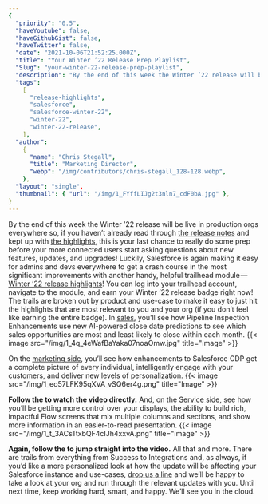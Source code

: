 ```yaml
---
{
  "priority": "0.5",
  "haveYoutube": false,
  "haveGithubGist": false,
  "haveTwitter": false,
  "date": "2021-10-06T21:52:25.000Z",
  "title": "Your Winter ’22 Release Prep Playlist",
  "Slug": "your-winter-22-release-prep-playlist",
  "description": "By the end of this week the Winter ’22 release will be live in production orgs everywhere so, if you haven’t already read through the release notes and kept up with the highlights, this is your last chance to really do some prep before your more connected users start asking questions about new features, updates, and upgrades!",
  "tags":
    [
      "release-highlights",
      "salesforce",
      "salesforce-winter-22",
      "winter-22",
      "winter-22-release",
    ],
  "author":
    {
      "name": "Chris Stegall",
      "title": "Marketing Director",
      "webp": "/img/contributors/chris-stegall_128-128.webp",
    },
  "layout": "single",
  "thumbnail": { "url": "/img/1_FYffLIJg2t3nln7_cdF0bA.jpg" },
}
---
```


By the end of this week the Winter ’22 release will be live in production orgs everywhere so, if you haven’t already read through [the release notes](https://help.salesforce.com/s/articleView?id=release-notes.salesforce_release_notes.htm&type=5&release=234) and kept up with [the highlights](https://medium.com/creme-de-la-crm/tagged/winter-22-release), this is your last chance to really do some prep before your more connected users start asking questions about new features, updates, and upgrades!
Luckily, Salesforce is again making it easy for admins and devs everywhere to get a crash course in the most significant improvements with another handy, helpful trailhead module — [Winter ’22 release highlights](https://trailhead.salesforce.com/en/content/learn/modules/winter-22-release-highlights)!
You can log into your trailhead account, navigate to the module, and earn your Winter ’22 release badge right now!
The trails are broken out by product and use-case to make it easy to just hit the highlights that are most relevant to you and your org (if you don’t feel like earning the entire badge).
In [sales](https://trailhead.salesforce.com/en/content/learn/modules/winter-22-release-highlights/whats-new-sales-winter-22), you’ll see how Pipeline Inspection Enhancements use new AI-powered close date predictions to see which sales opportunities are most and least likely to close within each month.
{{< image src="/img/1_4q_4eWafBaYaka07noaOmw.jpg" title="Image" >}}

On the [marketing side](https://trailhead.salesforce.com/en/content/learn/modules/winter-22-release-highlights/whats-new-marketing-loyalty-management-winter-22), you’ll see how enhancements to Salesforce CDP get a complete picture of every individual, intelligently engage with your customers, and deliver new levels of personalization.
{{< image src="/img/1_eo57LFK95qXVA_vSQ6er4g.png" title="Image" >}}

**Follow the **[](https://play.vidyard.com/kLo5EYeVL6KtDBKy5qRo2b?)** to watch the video directly.**
And, on the [Service side](https://trailhead.salesforce.com/en/content/learn/modules/winter-22-release-highlights/whats-new-platform-apps-winter-22), see how you’ll be getting more control over your displays, the ability to build rich, impactful Flow screens that mix multiple columns and sections, and show more information in an easier-to-read presentation.
{{< image src="/img/1_t_3ACsTtxbQF4cIJh4xxvA.png" title="Image" >}}

**Again, follow the **[](https://play.vidyard.com/oz3e922Symg22D3MyBkBsK?)** to jump straight into the video.**
All that and more. There are trails from everything from Success to Integrations and, as always, if you’d like a more personalized look at how the update will be affecting your Salesforce instance and use-cases, [drop us a line](https://appexchange.salesforce.com/appxConsultingListingDetail?listingId=a0N30000001gF9jEAE) and we’ll be happy to take a look at your org and run through the relevant updates with you.
Until next time, keep working hard, smart, and happy. We’ll see you in the cloud.
